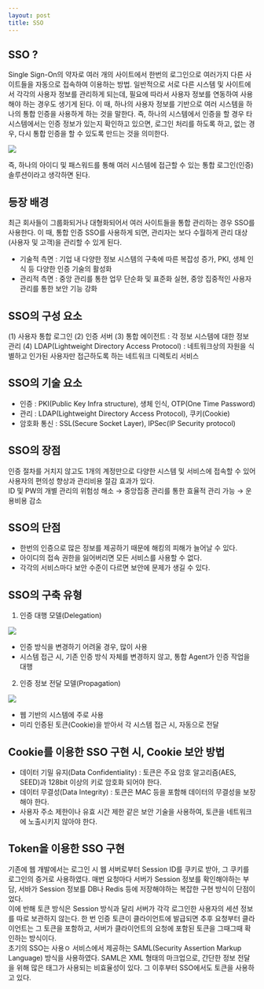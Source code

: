 ```yaml
---
layout: post
title: SSO
---
```


## SSO ?

Single Sign-On의 약자로 여러 개의 사이트에서 한번의 로그인으로 여러가지 다른 사이트들을 자동으로 접속하여 이용하는 방법. 일반적으로 서로 다른 시스템 및 사이트에서 각각의 사용자 정보를 관리하게 되는데, 필요에 따라서 사용자 정보를 연동하여 사용해야 하는 경우도 생기게 된다. 이 때, 하나의 사용자 정보를 기반으로 여러 시스템을 하나의 통합 인증을 사용하게 하는 것을 말한다. 즉, 하나의 시스템에서 인증을 할 경우 타 시스템에서는 인증 정보가 있는지 확인하고 있으면, 로그인 처리를 하도록 하고, 없는 경우, 다시 통합 인증을 할 수 있도록 만드는 것을 의미한다.

![](https://img1.daumcdn.net/thumb/R1280x0/?scode=mtistory2&fname=https%3A%2F%2Ft1.daumcdn.net%2Fcfile%2Ftistory%2F99CE614E5B27749C0D)

즉, 하나의 아이디 및 패스워드를 통해 여러 시스템에 접근할 수 있는 통합 로그인(인증) 솔루션이라고 생각하면 된다.

## 등장 배경

최근 회사들이 그룹화되거나 대형화되어서 여러 사이트들을 통합 관리하는 경우 SSO를 사용한다. 이 때, 통합 인증 SSO를 사용하게 되면, 관리자는 보다 수월하게 관리 대상(사용자 및 고객)을 관리할 수 있게 된다.

- 기술적 측면 : 기업 내 다양한 정보 시스템의 구축에 따른 복잡성 증가, PKI, 생체 인식 등 다양한 인증 기술의 활성화
- 관리적 측면 : 중앙 관리를 통한 업무 단순화 및 표준화 실현, 중앙 집중적인 사용자 관리를 통한 보안 기능 강화

## SSO의 구성 요소

(1) 사용자 통합 로그인 (2) 인증 서버 (3) 통합 에이전트 : 각 정보 시스템에 대한 정보 관리
(4) LDAP(Lightweight Directory Access Protocol) : 네트워크상의 자원을 식별하고 인가된 사용자만 접근하도록 하는 네트워크 디렉토리 서비스

## SSO의 기술 요소

- 인증 : PKI(Public Key Infra structure), 생체 인식, OTP(One Time Password)
- 관리 : LDAP(Lightweight Directory Access Protocol), 쿠키(Cookie)
- 암호화 통신 : SSL(Secure Socket Layer), IPSec(IP Security protocol)

## SSO의 장점

인증 절차를 거치지 않고도 1개의 계정만으로 다양한 시스템 및 서비스에 접속할 수 있어 사용자의 편의성 향상과 관리비용 절감 효과가 있다.  
ID 및 PW의 개별 관리의 위험성 해소 → 중앙집중 관리를 통한 효율적 관리 가능 → 운용비용 감소

## SSO의 단점

- 한번의 인증으로 많은 정보를 제공하기 때문에 해킹의 피해가 늘어날 수 있다.
- 아이디의 접속 권한을 잃어버리면 모든 서비스를 사용할 수 없다.
- 각각의 서비스마다 보안 수준이 다르면 보안에 문제가 생길 수 있다.

## SSO의 구축 유형

1. 인증 대행 모델(Delegation)

![](https://img1.daumcdn.net/thumb/R1280x0/?scode=mtistory2&fname=https%3A%2F%2Ft1.daumcdn.net%2Fcfile%2Ftistory%2F99722A4D5B27771D28)

- 인증 방식을 변경하기 어려울 경우, 많이 사용
- 시스템 접근 시, 기존 인증 방식 자체를 변경하지 않고, 통합 Agent가 인증 작업을 대행

2. 인증 정보 전달 모델(Propagation)

![](https://img1.daumcdn.net/thumb/R1280x0/?scode=mtistory2&fname=https%3A%2F%2Ft1.daumcdn.net%2Fcfile%2Ftistory%2F9913EE475B27777617)

- 웹 기반의 시스템에 주로 사용
- 미리 인증된 토큰(Cookie)을 받아서 각 시스템 접근 시, 자동으로 전달

## Cookie를 이용한 SSO 구현 시, Cookie 보안 방법

- 데이터 기밀 유지(Data Confidentiality) : 토큰은 주요 암호 알고리즘(AES, SEED)과 128bit 이상의 키로 암호화 되어야 한다.
- 데이터 무결성(Data Integrity) : 토큰은 MAC 등을 포함해 데이터의 무결성을 보장해야 한다.
- 사용자 주소 제한이나 유효 시간 제한 같은 보안 기술을 사용하여, 토큰을 네트워크에 노출시키지 않아야 한다.

## Token을 이용한 SSO 구현

기존에 웹 개발에서는 로그인 시 웹 서버로부터 Session ID를 쿠키로 받아, 그 쿠키를 로그인의 증거로 사용하였다. 매번 요청마다 서버가 Session 정보를 확인해야하는 부담, 서바가 Session 정보를 DB나 Redis 등에 저장해야하는 복잡한 구현 방식이 단점이었다.  
이에 반해 토큰 방식은 Session 방식과 달리 서버가 각각 로그인한 사용자의 세션 정보를 따로 보관하지 않는다. 한 번 인증 토큰이 클라이언트에 발급되면 추후 요청부터 클라이언트는 그 토큰을 포함하고, 서버가 클라이언트의 요청에 포함된 토큰을 그때그때 확인하는 방식이다.  
초기의 SSO는 사용ㅇ 서비스에서 제공하는 SAML(Security Assertion Markup Language) 방식을 사용하였다. SAML은 XML 형태의 마크업으로, 간단한 정보 전달을 위해 많은 태그가 사용되는 비효율성이 있다. 그 이후부터 SSO에서도 토큰을 사용하고 있다.